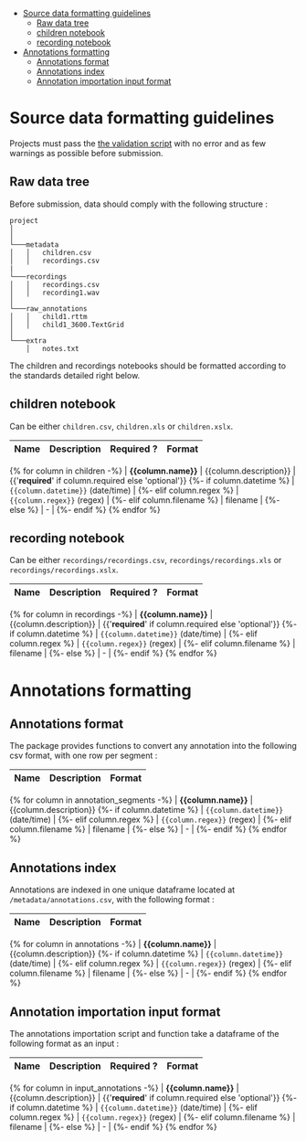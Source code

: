 

- [Source data formatting guidelines](#source-data-formatting-guidelines)
  - [Raw data tree](#raw-data-tree)
  - [children notebook](#children-notebook)
  - [recording notebook](#recording-notebook)
- [Annotations formatting](#annotations-formatting)
  - [Annotations format](#annotations-format)
  - [Annotations index](#annotations-index)
  - [Annotation importation input format](#annotation-importation-input-format)

# Source data formatting guidelines

Projects must pass the [the validation script](https://laac-lscp.github.io/ChildRecordsData/#validate-raw-data) with no error and as few warnings as possible before submission.

## Raw data tree

Before submission, data should comply with the following structure :

```
project
│   
│
└───metadata
│   │   children.csv
│   │   recordings.csv
|
└───recordings
│   │   recordings.csv
│   │   recording1.wav
│
└───raw_annotations
│   │   child1.rttm
│   │   child1_3600.TextGrid
│
└───extra
    │   notes.txt
```

The children and recordings notebooks should be formatted according to the standards detailed right below.

## children notebook

Can be either `children.csv`, `children.xls` or `children.xslx`.

| Name | Description | Required ? | Format |
|------|-------------|------------|--------|
{% for column in children -%}
| **{{column.name}}** | {{column.description}} | {{'**required**' if column.required else 'optional'}}
{%- if column.datetime %} | `{{column.datetime}}` (date/time) |
{%- elif column.regex %} | `{{column.regex}}` (regex) |
{%- elif column.filename %} | filename |
{%- else %} | - |
{%- endif %}
{% endfor %}

## recording notebook

Can be either `recordings/recordings.csv`, `recordings/recordings.xls` or `recordings/recordings.xslx`.

| Name | Description | Required ? | Format |
|------|-------------|------------|--------|
{% for column in recordings -%}
| **{{column.name}}** | {{column.description}} | {{'**required**' if column.required else 'optional'}}
{%- if column.datetime %} | `{{column.datetime}}` (date/time) |
{%- elif column.regex %} | `{{column.regex}}` (regex) |
{%- elif column.filename %} | filename |
{%- else %} | - |
{%- endif %}
{% endfor %}

# Annotations formatting

## Annotations format

The package provides functions to convert any annotation into the following csv format, with one row per segment :

| Name | Description | Format |
|------|-------------|--------|
{% for column in annotation_segments -%}
| **{{column.name}}** | {{column.description}}
{%- if column.datetime %} | `{{column.datetime}}` (date/time) |
{%- elif column.regex %} | `{{column.regex}}` (regex) |
{%- elif column.filename %} | filename |
{%- else %} | - |
{%- endif %}
{% endfor %}

## Annotations index

Annotations are indexed in one unique dataframe located at `/metadata/annotations.csv`, with the following format :

| Name | Description | Format |
|------|-------------|--------|
{% for column in annotations -%}
| **{{column.name}}** | {{column.description}}
{%- if column.datetime %} | `{{column.datetime}}` (date/time) |
{%- elif column.regex %} | `{{column.regex}}` (regex) |
{%- elif column.filename %} | filename |
{%- else %} | - |
{%- endif %}
{% endfor %}

## Annotation importation input format

The annotations importation script and function take a dataframe of the following format as an input :

| Name | Description | Required ? | Format |
|------|-------------|------------|--------|
{% for column in input_annotations -%}
| **{{column.name}}** | {{column.description}} | {{'**required**' if column.required else 'optional'}}
{%- if column.datetime %} | `{{column.datetime}}` (date/time) |
{%- elif column.regex %} | `{{column.regex}}` (regex) |
{%- elif column.filename %} | filename |
{%- else %} | - |
{%- endif %}
{% endfor %}

